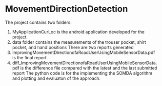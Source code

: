 # MovementDirectionDetection
The project contains two folders:
  1. MyApplicationCurLoc is the android application developed for the project
  2. data folder contains the measurements of the trouser pocket, shirt pocket, and hand positions
There are two reports generated
  1. ImprovingMovementDirectionofaRoadUserUsingMobileSensorData.pdf is the final report
  2. diff_ImprovingMovementDirectionofaRoadUserUsingMobileSensorData.pdf is the difference file compared with the latest and the last submitted report
The python code is for the implementing the SOMDA algorithm and plotting and evaluaton of the approach.
